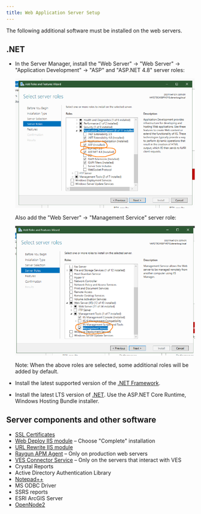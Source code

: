 ```yaml
---
title: Web Application Server Setup
---
```


The following additional software must be installed on the web servers.

## .NET

* In the Server Manager, install the "Web Server" → "Web Server" → "Application Development" → "ASP" and "ASP.NET 4.8" server roles:

  ![Screenshot of adding the ASP and ASP.NET roles in Server Manager](img/app-dev-roles.png)

  Also add the "Web Server" → "Management Service" server role:

  ![Screenshot of adding the Management Service role in Server Manager](img/management-service.png)

  Note: When the above roles are selected, some additional roles will be added by default.

* Install the latest supported version of the [.NET Framework](https://dotnet.microsoft.com/download/dotnet-framework).

* Install the latest LTS version of [.NET](https://dotnet.microsoft.com/download/dotnet). Use the ASP.NET Core Runtime, Windows Hosting Bundle installer.

## Server components and other software

- [SSL Certificates](ssl-certificates.html)
- [Web Deploy IIS module](https://www.iis.net/downloads/microsoft/web-deploy) – Choose "Complete" installation
- [URL Rewrite IIS module](https://www.iis.net/downloads/microsoft/url-rewrite)
- [Raygun APM Agent](https://raygun.com/documentation/product-guides/apm/downloads/) – Only on production web servers
- [VES Connector Service](https://ves.epa.gov/vesa/Node/Reference) – Only on the servers that interact with VES
- Crystal Reports
- Active Directory Authentication Library
- [Notepad++](https://notepad-plus-plus.org/downloads/)
- MS ODBC Driver
- SSRS reports
- ESRI ArcGIS Server
- [OpenNode2](https://windsorsolutions.github.io/opennode2/)
